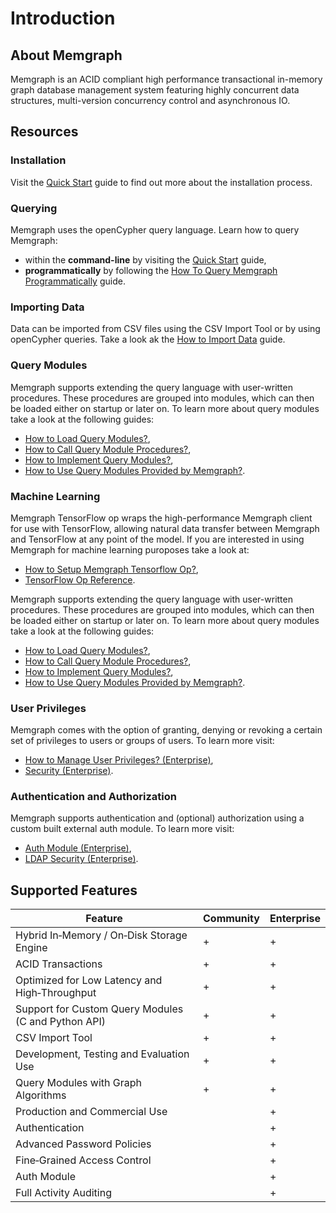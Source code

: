 # Introduction

## About Memgraph

Memgraph is an ACID compliant high performance transactional in-memory graph
database management system featuring highly concurrent data structures,
multi-version concurrency control and asynchronous IO.

## Resources

### Installation

Visit the [Quick Start](quick-start#installation) guide to find out more about the installation process.

### Querying

Memgraph uses the openCypher query language. Learn how to query Memgraph:
* within the **command-line** by visiting the [Quick Start](quick-start#querying) guide,
* **programmatically** by following the [How To Query Memgraph Programmatically](how-to-guides-overview/query-memgraph-programmatically) guide.

### Importing Data

Data can be imported from CSV files using the CSV Import Tool or by using openCypher queries. 
Take a look ak the [How to Import Data](how-to-guides-overview/import-data) guide.

### Query Modules

Memgraph supports extending the query language with user-written procedures. 
These procedures are grouped into modules, which can then be loaded either on startup or later on. 
To learn more about query modules take a look at the following guides:
* [How to Load Query Modules?](how-to-guides-overview/load-query-modules.md),
* [How to Call Query Module Procedures?](how-to-guides-overview/call-query-module-procedures.md),
* [How to Implement Query Modules?](how-to-guides-overview/implement-query-modules.md),
* [How to Use Query Modules Provided by Memgraph?](how-to-guides-overview/use-query-modules-provided-by-memgraph.md).

### Machine Learning

Memgraph TensorFlow op wraps the high-performance Memgraph client for use with TensorFlow, 
allowing natural data transfer between Memgraph and TensorFlow at any point of the model.
If you are interested in using Memgraph for machine learning puroposes take a look at:
* [How to Setup Memgraph Tensorflow Op?](how-to-guides-overview/tensorflow-setup.md),
* [TensorFlow Op Reference](reference_guide/tensorflow.md).

Memgraph supports extending the query language with user-written procedures. 
These procedures are grouped into modules, which can then be loaded either on startup or later on. 
To learn more about query modules take a look at the following guides:
* [How to Load Query Modules?](how-to-guides-overview/load-query-modules.md),
* [How to Call Query Module Procedures?](how-to-guides-overview/call-query-module-procedures.md),
* [How to Implement Query Modules?](how-to-guides-overview/implement-query-modules.md),
* [How to Use Query Modules Provided by Memgraph?](how-to-guides-overview/use-query-modules-provided-by-memgraph.md).

### User Privileges

Memgraph comes with the option of granting, denying or revoking a certain set of privileges to users or groups of users.
To learn more visit:
* [How to Manage User Privileges? (Enterprise)](how-to-guides-overview/manage-user-privileges),
* [Security (Enterprise)](reference-overview/security).

### Authentication and Authorization

Memgraph supports authentication and (optional) authorization using a custom built external auth module.
To learn more visit:
* [Auth Module (Enterprise)](reference-overview/auth-module),
* [LDAP Security (Enterprise)](reference-overview/ldap-security).

## Supported Features

Feature                                               | Community | Enterprise
------------------------------------------------------|-----------|-----------
Hybrid In&#8209;Memory / On&#8209;Disk Storage Engine |     +     |     +
ACID Transactions                                     |     +     |     +
Optimized for Low Latency and High&#8209;Throughput   |     +     |     +
Support for Custom Query Modules (C and Python API)   |     +     |     +
CSV Import Tool                                       |     +     |     +
Development, Testing and Evaluation Use               |     +     |     +
Query Modules with Graph Algorithms                   |     +     |     +
Production and Commercial Use                         |           |     +
Authentication                                        |           |     +
Advanced Password Policies                            |           |     +
Fine&#8209;Grained Access Control                     |           |     +
Auth Module                                           |           |     +
Full Activity Auditing                                |           |     +